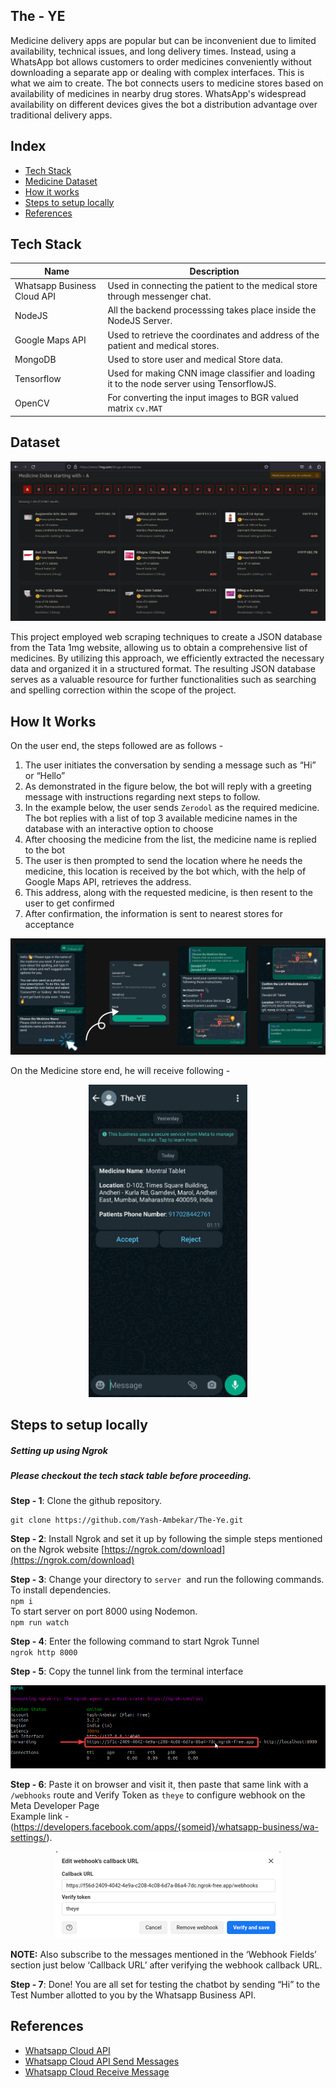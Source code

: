 ## The - YE

Medicine delivery apps are popular but can be inconvenient due to limited availability, technical issues, and long delivery times. Instead, using a WhatsApp bot allows customers to order medicines conveniently without downloading a separate app or dealing with complex interfaces. This is what we aim to create. The bot connects users to medicine stores based on availability of medicines in nearby drug stores. WhatsApp's widespread availability on different devices gives the bot a distribution advantage over traditional delivery apps.

## Index

- [Tech Stack](#tech-stack)
- [Medicine Dataset](#dataset)
- [How it works](#how-it-works)
- [Steps to setup locally](#steps-to-setup-locally)
- [References](#references)

## Tech Stack

| Name                        | Description                                                                               |
| --------------------------- | ------------------------------------------------------------------------------------------|
| Whatsapp Business Cloud API | Used in connecting the patient to the medical store through messenger chat.               |
| NodeJS                      | All the backend processsing takes place inside the NodeJS Server.                         |
| Google Maps API             | Used to retrieve the coordinates and address of the patient and medical stores.           |     
|MongoDB                      | Used to store user and medical Store data.                                                |
|Tensorflow                   | Used for making CNN image classifier and loading it to the node server using TensorflowJS.|
|OpenCV                       | For converting the input images to BGR valued matrix ```cv.MAT```                         |


## Dataset

![1Mg](studyMaterial/Images/1mg.png)

This project employed web scraping techniques to create a JSON database from the Tata 1mg website, allowing us to obtain a comprehensive list of medicines. By utilizing this approach, we efficiently extracted the necessary data and organized it in a structured format. The resulting JSON database serves as a valuable resource for further functionalities such as searching and spelling correction within the scope of the project.

## How It Works

On the user end, the steps followed are as follows -

1. The user initiates the conversation by sending a message such as “Hi” or “Hello”
2. As demonstrated in the figure below, the bot will reply with a greeting message with instructions regarding next steps to follow.
3. In the example below, the user sends ```Zerodol``` as the required medicine. The bot replies with a list of top 3 available medicine names in the database with an interactive option to choose
4. After choosing the medicine from the list, the medicine name is replied to the bot
5. The user is then prompted to send the location where he needs the medicine, this location is received by the bot which, with the help of Google Maps API, retrieves the address.
6. This address, along with the requested medicine, is then resent to the user to get confirmed
7. After confirmation, the information is sent to nearest stores for acceptance

![User_End](studyMaterial/Images/User_Side.png)

On the Medicine store end, he will receive following -

<p align = "center">
<img src="studyMaterial/Images/Store-Side.jpeg"  height="500">
</p>

## Steps to setup locally

##### Setting up using Ngrok

##### Please checkout the tech stack table before proceeding.

**Step - 1**: Clone the github repository.

```
git clone https://github.com/Yash-Ambekar/The-Ye.git
```

**Step - 2**: Install Ngrok and set it up by following the simple steps mentioned on the Ngrok website [https://ngrok.com/download](https://ngrok.com/download)

**Step - 3**: Change your directory to `server`  and run the following commands.  
To install dependencies.  
`npm i `  
To start server on port 8000 using Nodemon.  
`npm run watch`

**Step - 4**: Enter the following command to start Ngrok Tunnel  
`ngrok http 8000`

**Step - 5**: Copy the tunnel link from the terminal interface

![Terminal](studyMaterial/Images/ngrok-terminal.png)

**Step - 6**: Paste it on browser and visit it, then paste that same link with a `/webhooks` route and Verify Token as `theye` to configure webhook on the Meta Developer Page  
Example link -  
(https://developers.facebook.com/apps/{someid}/whatsapp-business/wa-settings/).

<p align = "center">
<img src="studyMaterial/Images/CallBack_URL.png" >
</p>

**NOTE:** Also subscribe to the messages mentioned in the ‘Webhook Fields’ section just below ‘Callback URL’ after verifying the webhook callback URL.

**Step - 7**: Done! You are all set for testing the chatbot by sending “Hi” to the Test Number allotted to you by the Whatsapp Business API.

## References

- [Whatsapp Cloud API](https://developers.facebook.com/docs/whatsapp/cloud-api)
- [Whatsapp Cloud API Send Messages](https://developers.facebook.com/docs/whatsapp/cloud-api/guides/send-messages)
- [Whatsapp Cloud Receive Message](https://developers.facebook.com/docs/whatsapp/cloud-api/webhooks/payload-examples)
